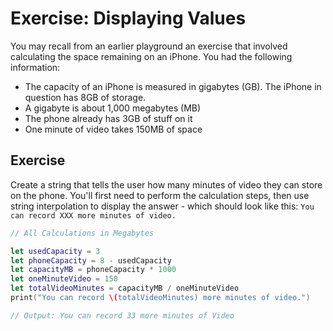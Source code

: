# Exercise: Displaying Values

You may recall from an earlier playground an exercise that involved calculating the space remaining on an iPhone. You had the following information:

* The capacity of an iPhone is measured in gigabytes (GB). The iPhone in question has 8GB of storage.
* A gigabyte is about 1,000 megabytes (MB)
* The phone already has 3GB of stuff on it
* One minute of video takes 150MB of space

## Exercise
Create a string that tells the user how many minutes of video they can store on the phone. You'll first need to perform the calculation steps, then use string interpolation to display the answer - which should look like this:
```You can record XXX more minutes of video.```

```swift
// All Calculations in Megabytes

let usedCapacity = 3
let phoneCapacity = 8 - usedCapacity
let capacityMB = phoneCapacity * 1000
let oneMinuteVideo = 150
let totalVideoMinutes = capacityMB / oneMinuteVideo
print("You can record \(totalVideoMinutes) more minutes of video.")

// Output: You can record 33 more minutes of Video
```
